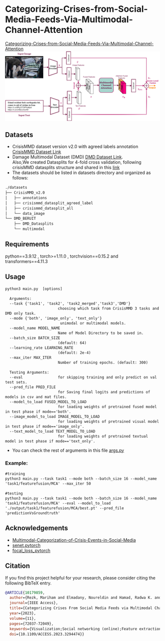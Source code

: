 # Categorizing-Crises-from-Social-Media-Feeds-Via-Multimodal-Channel-Attention
[Categorizing-Crises-from-Social-Media-Feeds-Via-Multimodal-Channel-Attention](https://ieeexplore.ieee.org/document/10179859)
![Images/Model.png](Images/Model.png)

## Datasets
- CrisisMMD dataset version v2.0 with agreed labels annotation [CrisisMMD Dataset Link](https://crisisnlp.qcri.org/crisismmd)
- Damage Multimodal Dataset (DMD) [DMD Dataset Link](https://archive.ics.uci.edu/dataset/456/multimodal+damage+identification+for+humanitarian+computing). <br>
  Also,We created  Datasplits for 4-fold cross validation, following crisisMMD datasplits structure and shared in this [link](https://drive.google.com/file/d/17pVoi26BmXlxiUT5ru-jiECXi5A_Poxk/view?usp=sharing)
- The datasets should be listed in datasets directory and organized as follows:

```bash
./datasets
├── CrisisMMD_v2.0
│   ├── annotations
│   ├── crisismmd_datasplit_agreed_label
│   ├── crisismmd_datasplit_all
│   └── data_image
└── DMD_BERUIT
    ├── DMD_Datasplits
    └── multimodal
```

## Requirements
python==3.9.12 , torch>=1.11.0 , torchvision==0.15.2 and transformers==4.11.3

## Usage
```
python3 main.py  [options]

  Arguments:
  --task {'task1', 'task2', 'task2_merged','task3','DMD'}
                        choosing which task from CrisisMMD 3 tasks and DMD only task.
  --mode {'both', 'image_only', 'text_only'}
                         unimodal or multimodal models.
  --model_name MODEL_NAME         
                        Name of Model Directory to be saved in.
  --batch_size BATCH_SIZE
                        (default: 64)
  --learning_rate LEARNING_RATE
                        (default: 2e-4)
  --max_iter MAX_ITER
                        Number of training epochs. (default: 300)

  Testing Arguments:
  --eval                for skipping training and only predict on val test sets.
  --pred_file PRED_FILE
                        for Saving final logits and predictions of models in csv and mat files.
  --model_to_load FUSED_MODEL_TO_LOAD
                        for loading weights of pretrained fused model in test phase if mode=='both'.
  --image_model_to_load IMAGE_MODEL_TO_LOAD
                        for loading weights of pretrained visual model in test phase if mode=='image_only'.
  --text_model_to_load TEXT_MODEL_TO_LOAD
                        for loading weights of pretrained textual model in test phase if mode=='text_only'.
```
 + You can check the rest of arguments in this file [args.py](args.py)
### Example:
```
#training
python3 main.py --task task1 --mode both --batch_size 16 --model_name 'task1/featurefusion/MCA' --max_iter 50

#testing
python3 main.py --task task1 --mode both --batch_size 16 --model_name 'task1/featurefusion/MCA' --eval --model_to_load './output/task1/featurefusion/MCA/best.pt' --pred_file 'predictionVsGroundtruth'
```

## Acknowledgements
+ [Multimodal-Categorization-of-Crisis-Events-in-Social-Media](https://github.com/PaulCCCCCCH/Multimodal-Categorization-of-Crisis-Events-in-Social-Media)
+ [senet.pytorch](https://github.com/moskomule/senet.pytorch)
+ [focal_loss_pytorch](https://github.com/clcarwin/focal_loss_pytorch)

## Citation
If you find this project helpful for your research, please consider citing the following BibTeX entry.
```bibtex
@ARTICLE{10179859,
  author={Rezk, Mariham and Elmadany, Noureldin and Hamad, Radwa K. and Badran, Ehab F.},
  journal={IEEE Access}, 
  title={Categorizing Crises From Social Media Feeds via Multimodal Channel Attention}, 
  year={2023},
  volume={11},
  pages={72037-72049},
  keywords={Visualization;Social networking (online);Feature extraction;Task analysis;Bit error rate;Deep learning;Disaster management;Crisis management;Multimodal deep learning;social media;natural disasters;crisis response;attention;fusion},
  doi={10.1109/ACCESS.2023.3294474}}
```
